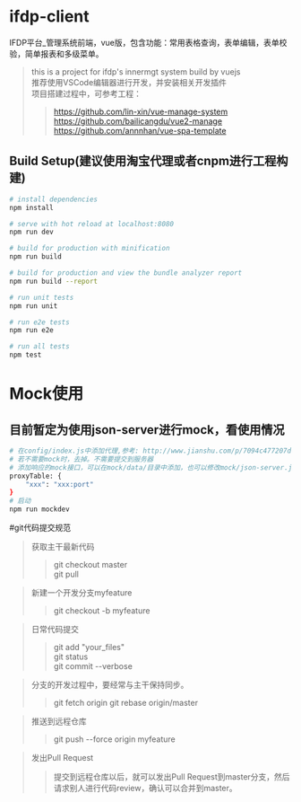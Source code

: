 # ifdp-client
IFDP平台_管理系统前端，vue版，包含功能：常用表格查询，表单编辑，表单校验，简单报表和多级菜单。

> this is a project for ifdp's innermgt system build by vuejs<br>
> 推荐使用VSCode编辑器进行开发，并安装相关开发插件<br>
> 项目搭建过程中，可参考工程：<br>
>> https://github.com/lin-xin/vue-manage-system<br>
>> https://github.com/bailicangdu/vue2-manage<br>
>> https://github.com/annnhan/vue-spa-template<br>

## Build Setup(建议使用淘宝代理或者cnpm进行工程构建)

``` bash
# install dependencies
npm install

# serve with hot reload at localhost:8080
npm run dev

# build for production with minification
npm run build

# build for production and view the bundle analyzer report
npm run build --report

# run unit tests
npm run unit

# run e2e tests
npm run e2e

# run all tests
npm test
```

# Mock使用
## 目前暂定为使用json-server进行mock，看使用情况
``` bash
# 在config/index.js中添加代理,参考: http://www.jianshu.com/p/7094c477207d
# 若不需要mock时，去掉。不需要提交到服务器
# 添加响应的mock接口，可以在mock/data/目录中添加，也可以修改mock/json-server.js进行添加
proxyTable: {
	"xxx": "xxx:port"	
}
# 启动
npm run mockdev
```

#git代码提交规范
> 获取主干最新代码
>> git checkout master<br>
>> git pull<br>

> 新建一个开发分支myfeature
>> git checkout -b myfeature<br>

> 日常代码提交
>> git add "your_files"<br>
>> git status<br>
>> git commit --verbose<br>

> 分支的开发过程中，要经常与主干保持同步。
>> git fetch origin
>> git rebase origin/master

> 推送到远程仓库
>> git push --force origin myfeature

> 发出Pull Request
>> 提交到远程仓库以后，就可以发出Pull Request到master分支，然后请求别人进行代码review，确认可以合并到master。
